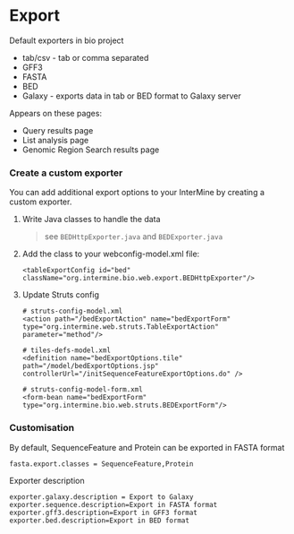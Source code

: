 # Export

Default exporters in bio project

* tab/csv - tab or comma separated
* GFF3
* FASTA
* BED
* Galaxy - exports data in tab or BED format to Galaxy server

Appears on these pages:

* Query results page
* List analysis page
* Genomic Region Search results page

### Create a custom exporter

You can add additional export options to your InterMine by creating a custom exporter.

1. Write Java classes to handle the data

   > see `BEDHttpExporter.java` and `BEDExporter.java`

2. Add the class to your webconfig-model.xml file:

   ```markup
   <tableExportConfig id="bed" className="org.intermine.bio.web.export.BEDHttpExporter"/>
   ```

3. Update Struts config

   ```markup
   # struts-config-model.xml
   <action path="/bedExportAction" name="bedExportForm" type="org.intermine.web.struts.TableExportAction" parameter="method"/>

   # tiles-defs-model.xml
   <definition name="bedExportOptions.tile" path="/model/bedExportOptions.jsp" controllerUrl="/initSequenceFeatureExportOptions.do" />

   # struts-config-model-form.xml
   <form-bean name="bedExportForm" type="org.intermine.bio.web.struts.BEDExportForm"/>
   ```

### Customisation

By default, SequenceFeature and Protein can be exported in FASTA format

```text
fasta.export.classes = SequenceFeature,Protein
```

Exporter description

```text
exporter.galaxy.description = Export to Galaxy
exporter.sequence.description=Export in FASTA format
exporter.gff3.description=Export in GFF3 format
exporter.bed.description=Export in BED format
```
